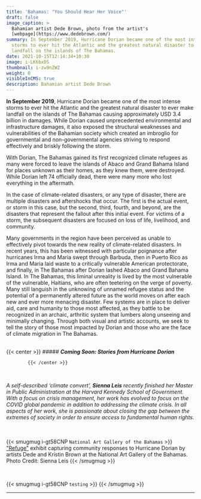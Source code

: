 ```yaml
---
title: 'Bahamas: "You Should Hear Her Voice"'
draft: false
image_caption: >
  Bahamian artist Dede Brown, photo from the artist's
  [webpage](https://www.dedebrown.com/)
summary: In September 2019, Hurricane Dorian became one of the most intense
  storms to ever hit the Atlantic and the greatest natural disaster to ever make
  landfall on the islands of The Bahamas.
date: 2021-10-15T12:14:34+10:30
image: i-LK6bxDS
thumbnail: i-zw9nZWZ
weight: 0
visibleInCMS: true
description: Bahamian artist Dede Brown
---
```

**In September 2019**, Hurricane Dorian became one of the most intense storms to ever hit the Atlantic and the greatest natural disaster to ever make landfall on the islands of The Bahamas causing approximately USD 3.4 billion in damages. While Dorian caused unprecedented environmental and infrastructure damages, it also exposed the structural weaknesses and vulnerabilities of the Bahamian society which created an imbroglio for governmental and non-governmental agencies striving to respond effectively and briskly following the storm. 

With Dorian, The Bahamas gained its first recognized climate refugees as many were forced to leave the islands of Abaco and Grand Bahama Island for places unknown as their homes, as they knew them, were destroyed. While Dorian left 74 officially dead, there were many more who lost everything in the aftermath. 

In the case of climate-related disasters, or any type of disaster, there are multiple disasters and aftershocks that occur. The first is the actual event, or storm in this case, but the second, third, fourth, and beyond, are the disasters that represent the fallout after this initial event. For victims of a storm, the subsequent disasters are focused on loss of life, livelihood, and community. 

Many governments in the region have been perceived as unable to effectively pivot towards the new reality of climate-related disasters.  In recent years, this has been witnessed with particular poignance after hurricanes Irma and Maria swept through Barbuda, then in Puerto Rico as Irma and Maria laid waste to a critically vulnerable American protectorate, and finally, in The Bahamas after Dorian lashed Abaco and Grand Bahama Island. In The Bahamas, this liminal unreality is lived by the most vulnerable of the vulnerable, Haitians, who are often teetering on the verge of poverty.  Many still languish in the unknowing of unnamed refugee status and the potential of a permanently altered future as the world moves on after each new and ever more menacing disaster. Few systems are in place to deliver aid, care and humanity to those most affected, as they battle to be recognized in an archaic, arthritic system that lumbers along unseeing and minimally changing. Through both visual and artistic accounts, we seek to tell the story of those most impacted by Dorian and those who are the face of climate migration in The Bahamas.\
&nbsp;

{{< center >}}
            ##### ***Coming Soon: Stories from Hurricane Dorian***

            {{< /center >}}

&nbsp;

*A self-described ‘climate convert’, **Sienna Leis** recently finished her Master in Public Administration at the Harvard Kennedy School of Government. With a focus on crisis management, her work has evolved to focus on the COVID global pandemic in addition to addressing the climate crisis. In all aspects of her work, she is passionate about closing the gap between the extremes of society in order to ensure access to fundamental human rights.* 
&nbsp;\
&nbsp;  

{{< smugmug i-gt58CNP `National Art Gallery of the Bahamas` >}} ["Refuge"](https://nagb.org.bs/events-and-exhibitions/2019/12/19/refuge) exhibit capturing community responses to Hurricane Dorian by artists Dede and Kristin Brown at the National Art Gallery of the Bahamas. Photo Credit: Sienna Leis
 {{< /smugmug >}}

&nbsp;

{{< smugmug i-gt58CNP `testing` >}} {{< /smugmug >}}

- - -
